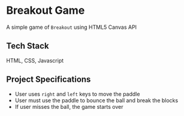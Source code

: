 # Breakout Game

A simple game of `Breakout` using HTML5 Canvas API

## Tech Stack

HTML, CSS, Javascript

## Project Specifications

- User uses `right` and `left` keys to move the paddle
- User must use the paddle to bounce the ball and break the blocks
- If user misses the ball, the game starts over
